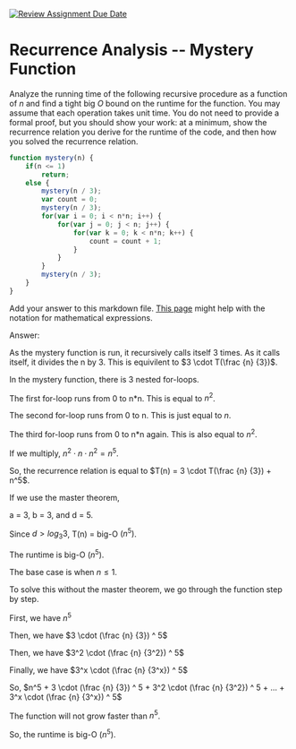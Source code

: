 [![Review Assignment Due Date](https://classroom.github.com/assets/deadline-readme-button-24ddc0f5d75046c5622901739e7c5dd533143b0c8e959d652212380cedb1ea36.svg)](https://classroom.github.com/a/OlW38W4k)
# Recurrence Analysis -- Mystery Function

Analyze the running time of the following recursive procedure as a function of
$n$ and find a tight big $O$ bound on the runtime for the function. You may
assume that each operation takes unit time. You do not need to provide a formal
proof, but you should show your work: at a minimum, show the recurrence relation
you derive for the runtime of the code, and then how you solved the recurrence
relation.

```javascript
function mystery(n) {
    if(n <= 1)
        return;
    else {
        mystery(n / 3);
        var count = 0;
        mystery(n / 3);
        for(var i = 0; i < n*n; i++) {
            for(var j = 0; j < n; j++) {
                for(var k = 0; k < n*n; k++) {
                    count = count + 1;
                }
            }
        }
        mystery(n / 3);
    }
}
```

Add your answer to this markdown file. [This
page](https://docs.github.com/en/get-started/writing-on-github/working-with-advanced-formatting/writing-mathematical-expressions)
might help with the notation for mathematical expressions.

Answer:

As the mystery function is run, it recursively calls itself 3 times. As it calls itself, it divides the n by 3. This is equivilent to $3 \cdot T(\frac {n} {3})$.

In the mystery function, there is 3 nested for-loops. 

The first for-loop runs from 0 to n*n. This is equal to $n^2$.

The second for-loop runs from 0 to n. This is just equal to $n$.

The third for-loop runs from 0 to n*n again. This is also equal to $n^2$.

If we multiply, $n^2 \cdot n \cdot n^2 = n^5$.

So, the recurrence relation is equal to $T(n) = 3 \cdot T(\frac {n} {3}) + n^5$.

If we use the master theorem,

a = 3, b = 3, and d = 5.

Since $d > log_{3} 3$, T(n) = big-O $(n^5)$.

The runtime is big-O $(n^5)$.

The base case is when $n \leq 1$.

To solve this without the master theorem, we go through the function step by step.

First, we have $n^5$

Then, we have $3 \cdot (\frac {n} {3}) ^ 5$

Then, we have $3^2 \cdot (\frac {n} {3^2}) ^ 5$ 

Finally, we have $3^x \cdot (\frac {n} {3^x}) ^ 5$ 

So, $n^5 + 3 \cdot (\frac {n} {3}) ^ 5 + 3^2 \cdot (\frac {n} {3^2}) ^ 5 + ... + 3^x \cdot (\frac {n} {3^x}) ^ 5$

The function will not grow faster than $n^5$.

So, the runtime is big-O $(n^5)$.






